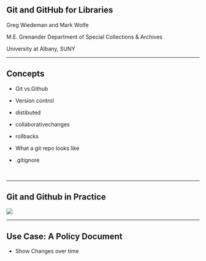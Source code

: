 ## Git and GitHub for Libraries

Greg Wiedeman and Mark Wolfe

M.E. Grenander Department of Special Collections & Archives

University at Albany, SUNY



---



## Concepts

- Git vs.Github

- Version control

- distibuted

- collaborativechanges

- rollbacks

- What a git repo looks like

- .gitignore

  ​

---

## Git and Github in Practice

<img src="http://3.bp.blogspot.com/-SnWr9oa-G30/UY6tZKwGZPI/AAAAAAAABLc/dyQGoX_i3E8/s800/Github.png"/>

---

## Use Case: A Policy Document

* Show Changes over time
